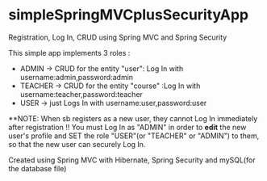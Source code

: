 # simpleSpringMVCplusSecurityApp
Registration, Log In, CRUD using Spring MVC and Spring Security

This simple app implements 3 roles :
- ADMIN -> CRUD for the entity "user": Log In with username:admin,password:admin 
- TEACHER -> CRUD for the entity "course" :Log In with username:teacher,password:teacher
- USER -> just Logs In with username:user,password:user


**NOTE: When sb registers as a new user, they cannot Log In immediately after registration !! 
You must Log In as "ADMIN" in order to **edit** the new user's profile and SET the role "USER"(or "TEACHER" or "ADMIN") to them, 
so that the new user can securely Log In.

Created using Spring MVC with Hibernate, Spring Security and mySQL(for the database file)
